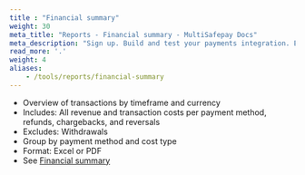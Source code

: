 ```yaml
---
title : "Financial summary"
weight: 30
meta_title: "Reports - Financial summary - MultiSafepay Docs"
meta_description: "Sign up. Build and test your payments integration. Explore our products and services. Use our API Reference, SDKs, and wrappers. Get support."
read_more: '.'
weight: 4
aliases:
    - /tools/reports/financial-summary
---
```


- Overview of transactions by timeframe and currency
- Includes: All revenue and transaction costs per payment method, refunds, chargebacks, and reversals
- Excludes: Withdrawals
- Group by payment method and cost type
- Format: Excel or PDF
- See [Financial summary](https://merchant.multisafepay.com/financial-summary)